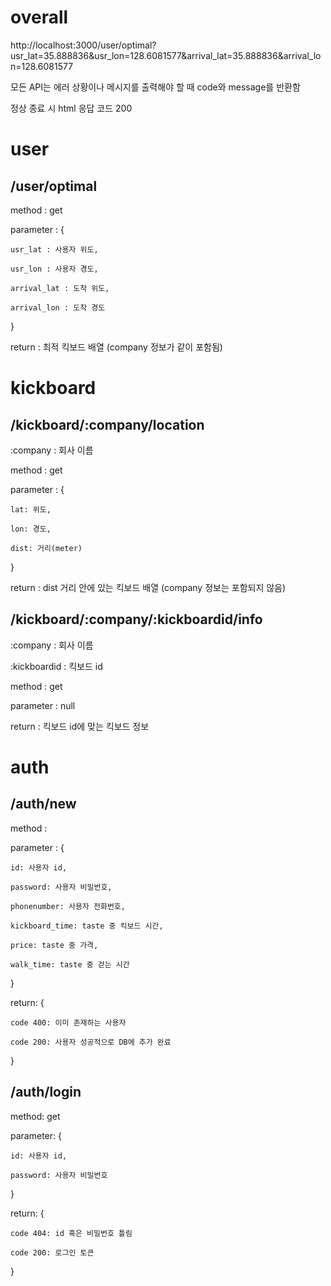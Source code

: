 # overall

http://localhost:3000/user/optimal?usr_lat=35.888836&usr_lon=128.6081577&arrival_lat=35.888836&arrival_lon=128.6081577

모든 API는 에러 상황이나 메시지를 출력해야 할 때 code와 message를 반환함

정상 종료 시 html 응답 코드 200

# user

## /user/optimal

method : get

parameter : {

    usr_lat : 사용자 위도,

    usr_lon : 사용자 경도,

    arrival_lat : 도착 위도,

    arrival_lon : 도착 경도

}

return : 최적 킥보드 배열 (company 정보가 같이 포함됨)

# kickboard

## /kickboard/:company/location

:company : 회사 이름

method : get

parameter : {

    lat: 위도,

    lon: 경도,

    dist: 거리(meter)

}

return : dist 거리 안에 있는 킥보드 배열 (company 정보는 포함되지 않음)

## /kickboard/:company/:kickboardid/info

:company : 회사 이름

:kickboardid : 킥보드 id

method : get

parameter : null

return : 킥보드 id에 맞는 킥보드 정보

# auth

## /auth/new

method : 

parameter : {

    id: 사용자 id,

    password: 사용자 비밀번호,

    phonenumber: 사용자 전화번호,

    kickboard_time: taste 중 킥보드 시간,

    price: taste 중 가격,

    walk_time: taste 중 걷는 시간

}

return: {

    code 400: 이미 존재하는 사용자

    code 200: 사용자 성공적으로 DB에 추가 완료

}

## /auth/login

method: get

parameter: {

    id: 사용자 id,

    password: 사용자 비밀번호

}

return: {

    code 404: id 혹은 비밀번호 틀림

    code 200: 로그인 토큰

}
